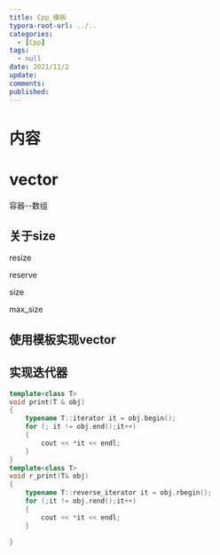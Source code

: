 ```yaml
---
title: Cpp_模板
typora-root-url: ../..
categories:
  - [Cpp]
tags:
  - null 
date: 2021/11/2
update:
comments:
published:
---
```


# 内容

# vector

容器--数组

## 关于size

resize

reserve

size

max_size

## 使用模板实现vector



## 实现迭代器

```cpp
template<class T>
void print(T & obj)
{
	typename T::iterator it = obj.begin();
	for (; it != obj.end();it++)
	{
		cout << *it << endl;
	}
}
template<class T>
void r_print(T& obj)
{
	typename T::reverse_iterator it = obj.rbegin();
	for (;it != obj.rend();it++)
	{
		cout << *it << endl;
	}

}
```

